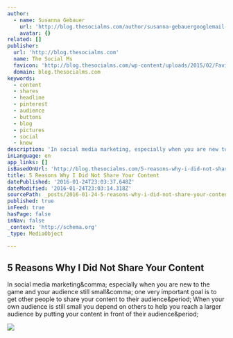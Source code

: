 ```yaml
---
author:
  - name: Susanna Gebauer
    url: 'http://blog.thesocialms.com/author/susanna-gebauergooglemail-com/'
    avatar: {}
related: []
publisher:
  url: 'http://blog.thesocialms.com'
  name: The Social Ms
  favicon: 'http://blog.thesocialms.com/wp-content/uploads/2015/02/Faviconsmall.ico'
  domain: blog.thesocialms.com
keywords:
  - content
  - shares
  - headline
  - pinterest
  - audience
  - buttons
  - blog
  - pictures
  - social
  - know
description: 'In social media marketing, especially when you are new to the game and your audience still small, one very important goal is to get other people to share your content to their audience. When your own audience is still small you depend on others to help you reach a larger audience by putting your content in front of their audience.'
inLanguage: en
app_links: []
isBasedOnUrl: 'http://blog.thesocialms.com/5-reasons-why-i-did-not-share-your-content/'
title: 5 Reasons Why I Did Not Share Your Content
datePublished: '2016-01-24T23:03:37.648Z'
dateModified: '2016-01-24T23:03:14.318Z'
sourcePath: _posts/2016-01-24-5-reasons-why-i-did-not-share-your-content.md
published: true
inFeed: true
hasPage: false
inNav: false
_context: 'http://schema.org'
_type: MediaObject

---
```

<article style=""><h1>5 Reasons Why I Did Not Share Your Content</h1><p>In social media marketing&amp;comma; especially when you are new to the game and your audience still small&amp;comma; one very important goal is to get other people to share your content to their audience&amp;period; When your own audience is still small you depend on others to help you reach a larger audience by putting your content in front of their audience&amp;period;</p><img src="http://blog.thesocialms.com/wp-content/uploads/2015/12/5-Reasons-Why-I-Did-Not-Share-Your-Content.jpg" /></article>